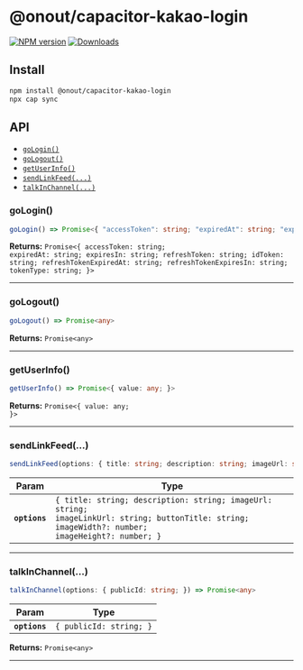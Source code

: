 # @onout/capacitor-kakao-login

[![NPM version][npm-image]][npm-url]
[![Downloads][downloads-image]][npm-url]

[npm-url]: https://npmjs.org/package/@onout/capacitor-kakao-login
[downloads-image]: http://img.shields.io/npm/dm/@onout/capacitor-kakao-login.svg
[npm-image]: http://img.shields.io/npm/v/@onout/capacitor-kakao-login.svg

## Install

```bash
npm install @onout/capacitor-kakao-login
npx cap sync
```

## API

<docgen-index>

- [`goLogin()`](#gologin)
- [`goLogout()`](#gologout)
- [`getUserInfo()`](#getuserinfo)
- [`sendLinkFeed(...)`](#sendlinkfeed)
- [`talkInChannel(...)`](#talkinchannel)

</docgen-index>

<docgen-api>
<!--Update the source file JSDoc comments and rerun docgen to update the docs below-->

### goLogin()

```typescript
goLogin() => Promise<{ "accessToken": string; "expiredAt": string; "expiresIn": string; "refreshToken": string; "idToken": string; "refreshTokenExpiredAt": string; "refreshTokenExpiresIn": string; "tokenType": string; }>
```

**Returns:** <code>Promise&lt;{ accessToken: string; expiredAt: string; expiresIn: string; refreshToken: string; idToken: string; refreshTokenExpiredAt: string; refreshTokenExpiresIn: string; tokenType: string; }&gt;</code>

---

### goLogout()

```typescript
goLogout() => Promise<any>
```

**Returns:** <code>Promise&lt;any&gt;</code>

---

### getUserInfo()

```typescript
getUserInfo() => Promise<{ value: any; }>
```

**Returns:** <code>Promise&lt;{ value: any; }&gt;</code>

---

### sendLinkFeed(...)

```typescript
sendLinkFeed(options: { title: string; description: string; imageUrl: string; imageLinkUrl: string; buttonTitle: string; imageWidth?: number; imageHeight?: number; }) => Promise<void>
```

| Param         | Type                                                                                                                                                         |
| ------------- | ------------------------------------------------------------------------------------------------------------------------------------------------------------ |
| **`options`** | <code>{ title: string; description: string; imageUrl: string; imageLinkUrl: string; buttonTitle: string; imageWidth?: number; imageHeight?: number; }</code> |

---

### talkInChannel(...)

```typescript
talkInChannel(options: { publicId: string; }) => Promise<any>
```

| Param         | Type                               |
| ------------- | ---------------------------------- |
| **`options`** | <code>{ publicId: string; }</code> |

**Returns:** <code>Promise&lt;any&gt;</code>

---

</docgen-api>
